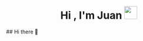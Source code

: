 <h1 align="center"><b>Hi , I'm Juan </b><img src="https://media.giphy.com/media/hvRJCLFzcasrR4ia7z/giphy.gif" width="35"></h1>## Hi there 👋

<!--
**Juanchoa31/Juanchoa31** is a ✨ _special_ ✨ repository because its `README.md` (this file) appears on your GitHub profile.

Here are some ideas to get you started:

- 🔭 I’m currently working on ...
- 🌱 I’m currently learning ...
- 👯 I’m looking to collaborate on ...
- 🤔 I’m looking for help with ...
- 💬 Ask me about ...
- 📫 How to reach me: ...
- 😄 Pronouns: ...
- ⚡ Fun fact: ...
-->
